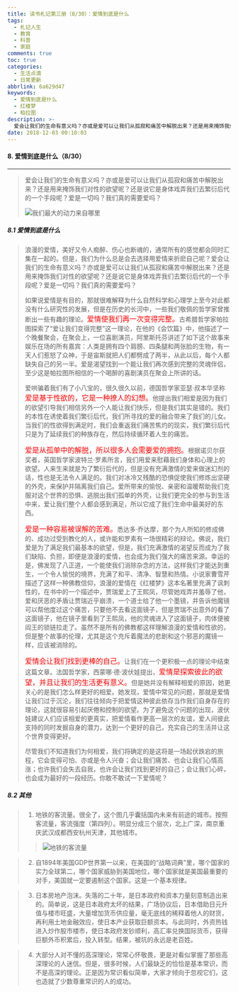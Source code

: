```yaml
---
title: 读书札记第三册（8/30）：爱情到底是什么
tags:
  - 札记人生
  - 教育
  - 科普
  - 家庭
comments: true
toc: true
categories:
  - 生活点滴
  - 日常更新
abbrlink: 6a629d47
keywords:
  - 爱情到底是什么
  - 红楼梦
  - 柏拉图
description: >-
  爱会让我们的生命有意义吗？亦或是爱可以让我们从孤寂和痛苦中解脱出来？还是用来掩饰我们对性的欲望呢？还是说它是身体戏弄我们去繁衍后代的一个手段呢？爱是一切吗？我们真的需要爱吗？
date: 2018-12-03 00:10:03
---
```

<script type="text/javascript" src="/js/src/bai.js"></script>

#### 8. 爱情到底是什么（8/30）
---
> 爱会让我们的生命有意义吗？亦或是爱可以让我们从孤寂和痛苦中解脱出来？还是用来掩饰我们对性的欲望呢？还是说它是身体戏弄我们去繁衍后代的一个手段呢？爱是一切吗？我们真的需要爱吗？
> 
> ![我们最大的动力来自哪里](https://ws3.sinaimg.cn/large/006tNbRwgy1fxt7a4qgw4j30kd0dkacn.jpg)

##### 8.1 爱情到底是什么
> 浪漫的爱情，美好又令人痴醉、伤心也断魂的，通常所有的感觉都会同时汇集在一起的。但是，我们为什么总是会去选择用爱情来折麽自己呢？爱会让我们的生命有意义吗？亦或是爱可以让我们从孤寂和痛苦中解脱出来？还是用来掩饰我们对性的欲望呢？还是说它是身体戏弄我们去繁衍后代的一个手段呢？爱是一切吗？我们真的需要爱吗？
> 
> 如果说爱情是有目的，那就很难解释为什么自然科学和心理学上至今对此都没有什么研究性的发展，但是在历史的长河中，一些我们敬佩的哲学家曾推断出一些有趣的理论。<font color="red" size=3>爱情使我们再一次变得完整。</font>古希腊哲学家帕拉图探索了“爱让我们变得完整”这一理论，在他的《会饮篇》中，他描述了一个晚餐聚会，在聚会上，一位喜剧演员，阿里斯托芬讲述了如下这个故事来娱乐在场的所有嘉宾：人类是拥有四个肩膀、四条腿和两张脸的生物，有一天人们惹怒了众神，于是宙斯就把人们都劈成了两半，从此以后，每个人都缺失自己的另一半。爱是渴望找到一个能让我们再次感到完整的灵魂伴侣，至少这是帕拉图所相信的一个喝醉的喜剧演员在聚会上所讲的话。
> 
> 爱哄骗着我们有了小八宝的，很久很久以前，德国哲学家亚瑟·叔本华坚称<font color="red" size=3>爱是基于性欲的，它是一种撩人的幻想。</font>他提出我们相爱是因为我们的欲望引导我们相信另外一个人能让我们快乐，但是我们其实是错的。我们的本性在诱使着我们繁衍后代，我们所寻找的爱的融合带来了我们的儿女。当我们的性欲得到满足时，我们会重返我们痛苦焦灼的现实，我们繁衍后代只是为了延续我们的种族存在，然后持续循环着人生的痛苦。
> 
> <font color="red" size=3>爱是从孤单中的解脱，所以很多人会需要爱的拥抱。</font>根据诺贝尔获奖者，英国哲学家波特兰·罗素所言，我们用爱来慰藉我们身体和心理上的欲望。人来生来就是为了繁衍后代的，但是没有充满激情的爱来做迷幻剂的话，性也是无法令人满足的。我们对冰冷又残酷的恐惧促使我们修炼出坚硬的外壳，来保护并隔离我们自己。爱所带来的愉悦、亲密和温暖帮助我们克服对这个世界的恐惧、逃脱出我们孤单的外壳，让我们更完全的参与到生活中来，爱让我们整个人都会感到满足，所以它成了我们生命中最美好的东西。
> 
>  <font color="red" size=3>爱是一种容易被误解的苦难。</font>悉达多·乔达摩，那个为人所知的修成佛的、成功过受到教化的人，或许能和罗素有一场很精彩的辩论。佛说，我们爱是为了满足我们最基本的欲望，但是，我们充满激情的渴望反而成为了我们缺陷、负担，即便是浪漫的爱情，也会成为我们强大的痛苦来源。幸运的是，佛发现了八正道，一个能使我们消除杂念的方法，这样我们才能达到重生，一个令人愉悦的境界，充满了和平、清净、智慧和热情。小说家曹雪芹描述了这样一种佛教信仰，浪漫的爱情在《红楼梦》这本名著里充满了讽刺性的，在书中的一个描述中，贾瑞爱上了王熙凤，尽管她戏弄并羞辱了他，爱和厌恶的矛盾让贾瑞近乎崩溃，一个道士给了他一个墨镜，并告诉他魔镜可以帮他度过这个痛苦，只要他不去看这面镜子，但是贾瑞不出意外的看了这面镜子，他在镜子里看到了王熙凤，他的灵魂进入了这面镜子，肉体便被阎王的锁链拉走了。虽然不是所有的佛教都这样理解浪漫的爱情和性欲的，但是整个故事的伦理，尤其是这个充斥着魔法的悲剧和这个邪恶的魔镜一样，应该被消除的。
> 
> <font color="red" size=3>爱情会让我们找到更棒的自己。</font>让我们在一个更积极一点的理论中结束这篇文章。法国哲学家，西蒙哪·德·波伏娃提出，<font color="red" size=3>爱情是探索彼此的欲望，并且让我们的生活更有意义。</font>但是她并没有解释相爱的原因，她更关心的是我们怎么样更好的相爱。她发现，爱情中常见的问题，那就是爱情让我们过于沉沦，我们往往倾向于把爱情这种彼此依存当作我们自身存在的理论，这就很容易引起厌倦和控制的欲望。为了避免这个问题的出现，波伏娃建议人们应该相爱的更真实，把爱情看作更高一层次的友谊，爱人间彼此支持的同时发掘自身的潜力，达到一个更好的自己，充实自己的生活并让这个世界变得更好。
> 
> 尽管我们不知道我们为何相爱，我们将确定的是这将是一场起伏跌宕的旅程，它会变得可怕、亦或是令人兴奋；会让我们痛苦、也会让我们心情高涨；也许我们会失去自我，也许会让我们找到更好的自己；会让我们心碎，也会成为最好的一段经历。你敢不敢试一下爱情呢？

##### 8.2 其他
> 1. 地铁的客流量。很全了，这个图几乎囊括国内未来有前途的城市。按照客流量，客流强度（第四列）。明显分成三个层次，北上广深，南京重庆武汉成都西安杭州天津，其他城市。
>>
>> ![地铁的客流量](https://ws2.sinaimg.cn/large/006tNbRwgy1fxt5f286e4j30ih0m877h.jpg)

> 2. 自1894年美国GDP世界第一以来，在美国的“战略词典”里，哪个国家的实力全球第二，哪个国家威胁到美国地位，哪个国家就是美国最重要的对手，美国就一定要遏制这个国家。这是一个基本规律。 

> 3. 日本房地产泡沫。失落的二十年，是日本政府和资本力量刻意制造出来的。简单说，这是日本政府太坏的结果，广场协议后，日本借助日元升值与楼市旺盛，大量增加货币供应量，毫无底线的稀释着他人的财货，再利用土地金融效应，使日本产业获取巨额资本。与此同时，外资热钱进入炒作股市楼市，使日本政府发钞顺利，高汇率兑换国际货币，获得巨额外币积累后，投入转型。结果，被坑的永远是老百姓。

> 4. 大部分人对不懂的高深理论，常常心怀敬畏，更是对看似掌握了那些高深理论的人迷信。但是，很多时候，人们最缺乏的恰恰是基本常识，而不是高深的理论。正是因为常识看似简单，大家才倾向于忽视它们，这也造就了少数尊重常识的人的成功。 

